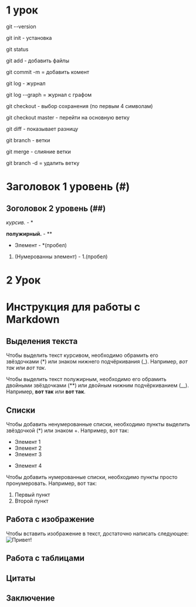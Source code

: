 # 1 урок 

git --version

git init - установка

git status 

git add - добавить файлы

git commit -m = добавить комент

git log - журнал 

git log --graph = журнал с графом

git checkout - выбор сохранения (по первым 4 символам)

git checkout master - перейти на основную ветку

git diff - показывает разницу

git branch - ветки

git merge - слияние ветки

git branch -d = удалить ветку

# Заголовок 1 уровень (#)

## Зоголовок 2 уровень (##)

*курсив.* - *

**полужирный.** - **

* Элемент - *(пробел)

1. (Нумерованны элемент) - 1.(пробел)



# 2 Урок

# Инструкция для работы с Markdown

## Выделения текста

Чтобы выделить текст курсивом, необходимо обрамить его звёздочками (*) или знаком
нижнего подчёркивания (_). Например, *вот так* или _вот так_.

Чтобы выделить текст полужирным, необходимо его обрамить двойными звёздочками
(**) или двойным нижним подчёркиванием (__). Например, **вот так** или __вот так__.


## Списки

Чтобы добавить ненумерованные списки, необходимо пункты выделить звёздочкой (*) или знаком +. Например, вот так:
* Элемент 1
* Элемент 2
* Элемент 3
+ Элемент 4

Чтобы добавить нумерованные списки, необходимо пункты просто пронумеровать.
Например, вот так:
1. Первый пункт
2. Второй пункт


## Работа с изображение

Чтобы вставить изображение в текст, достаточно написать следующее:
![Привет!](lab.jpg.jpg)

## Работа с таблицами

## Цитаты

## Заключение